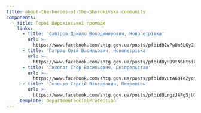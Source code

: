 ```yaml
---
title: about-the-heroes-of-the-Shyrokivska-community
components:
  - title: Герої Широківської громади
    links:
      - title: 'Сабіров Данило Володимирович, Новопетрівка'
        url: >-
          https://www.facebook.com/shtg.gov.ua/posts/pfbid02vPwUn6LGyJHJRXiDmrxCri2ULFmCrrxhWbEfM2TribS3jmpRY6MMyPDev493JjiGl
      - title: 'Патраш Юрій Васильович, Новопетрівка'
        url: >-
          https://www.facebook.com/shtg.gov.ua/posts/pfbid0yH99tN6HtsikDJHdbMfwnee9bQbRKkbAeaVdWnrauTDR8Jojif6eucMGjNKJedrDl
      - title: 'Лихолат Ігор Васильович, Дніпрельстан'
        url: >-
          https://www.facebook.com/shtg.gov.ua/posts/pfbid0vLtA6QTeZyofHBgxfGcBog53dA4vLzajg9TAijRUj1zppig3Gh19FPPvaQUPzAzLl
      - title: 'Лозенко Сергій Вікторович, Петропіль'
        url: >-
          https://www.facebook.com/shtg.gov.ua/posts/pfbid0LrgzJAFgSjUQoF1ogL5Qjy6dqxWAibcaHas5t74LZQsDqbVsJBDWyFL4npxiNHiml
    _template: DepartmentSocialProtection
---
```



